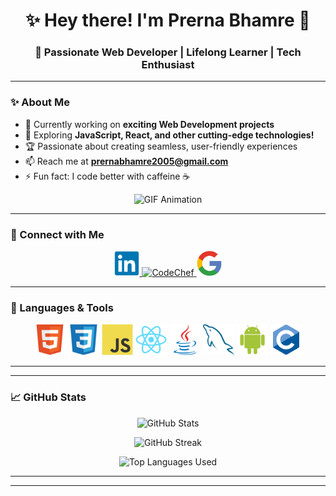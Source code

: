 <h1 align="center">✨ Hey there! I'm Prerna Bhamre 👋</h1>  
<h3 align="center">🚀 Passionate Web Developer | Lifelong Learner | Tech Enthusiast</h3>  


---

### ✨ About Me  
- 🔭 Currently working on **exciting Web Development projects**  
- 🌱 Exploring **JavaScript, React, and other cutting-edge technologies!**  
- 🏆 Passionate about creating seamless, user-friendly experiences  
- 📫 Reach me at **prernabhamre2005@gmail.com**  
- ⚡ Fun fact: I code better with caffeine ☕  

<p align="center">
  <img src="https://media.giphy.com/media/YQitE4YNQNahy/giphy.gif" width="300px" alt="GIF Animation">
</p>

---


### 📡 Connect with Me  
<p align="center">
  <a href="https://www.linkedin.com/in/prerna-bhamre-it31" target="_blank">
    <img src="https://raw.githubusercontent.com/devicons/devicon/master/icons/linkedin/linkedin-original.svg" alt="LinkedIn" width="40" height="40"/>
  </a>
  <a href="https://www.codechef.com/users/prerna_bhamre" target="_blank">
    <img src="https://cdn.jsdelivr.net/npm/simple-icons@3.1.0/icons/codechef.svg" alt="CodeChef" width="40" height="40"/>
  </a>
<!--   <a href="https://www.hackerrank.com/profile/prernabhamre123" target="_blank">
    <img src="https://raw.githubusercontent.com/devicons/devicon/master/icons/hackerrank/hackerrank-original.svg" alt="HackerRank" width="40" height="40"/>
  </a> -->
  <a href="mailto:prernabhamre2005@gmail.com">
    <img src="https://raw.githubusercontent.com/devicons/devicon/master/icons/google/google-original.svg" alt="Gmail" width="40" height="40"/>
  </a>
</p>


---

### 🔧 Languages & Tools  
<p align="center">
  <img src="https://raw.githubusercontent.com/devicons/devicon/master/icons/html5/html5-original.svg" alt="HTML5" width="50" height="50"/>
  <img src="https://raw.githubusercontent.com/devicons/devicon/master/icons/css3/css3-original.svg" alt="CSS3" width="50" height="50"/>
  <img src="https://raw.githubusercontent.com/devicons/devicon/master/icons/javascript/javascript-original.svg" alt="JavaScript" width="50" height="50"/>
  <img src="https://raw.githubusercontent.com/devicons/devicon/master/icons/react/react-original.svg" alt="React.js" width="50" height="50"/>
  <img src="https://raw.githubusercontent.com/devicons/devicon/master/icons/java/java-original.svg" alt="Java" width="50" height="50"/>
  <img src="https://raw.githubusercontent.com/devicons/devicon/master/icons/mysql/mysql-original.svg" alt="MySQL" width="50" height="50"/>
  <img src="https://raw.githubusercontent.com/devicons/devicon/master/icons/android/android-original.svg" alt="Android Development" width="50" height="50"/>
  <img src="https://raw.githubusercontent.com/devicons/devicon/master/icons/c/c-original.svg" alt="C Programming" width="50" height="50"/>
</p>  

---



---

### 📈 GitHub Stats  
<p align="center">
  <img src="https://github-readme-stats.vercel.app/api?username=prernasbhamre&show_icons=true&theme=gruvbox" alt="GitHub Stats"/>
</p>

<p align="center">
  <img src="https://github-readme-streak-stats.herokuapp.com/?user=prernasbhamre&theme=highcontrast" alt="GitHub Streak"/>
</p>

<p align="center">
  <img src="https://github-readme-stats.vercel.app/api/top-langs/?username=prernasbhamre&layout=compact&theme=cobalt" alt="Top Languages Used"/>
</p>

---


---

